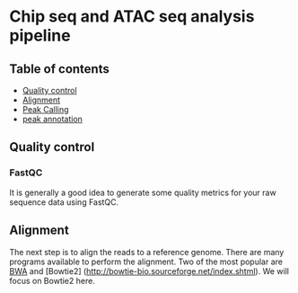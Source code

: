 
# Chip seq and ATAC seq analysis pipeline
## Table of contents
* [Quality control](#Quality-control)
* [Alignment](#Alignment)
* [Peak Calling](#Peak-Calling)
* [peak annotation](#peak-annotation)


## Quality control
### FastQC
It is generally a good idea to generate some quality metrics for your raw sequence data using FastQC.

## Alignment
The next step is to align the reads to a reference genome. There are many programs available to perform the alignment. Two of the most popular are [BWA](http://bio-bwa.sourceforge.net/bwa.shtml) and [Bowtie2] (http://bowtie-bio.sourceforge.net/index.shtml). We will focus on Bowtie2 here.

